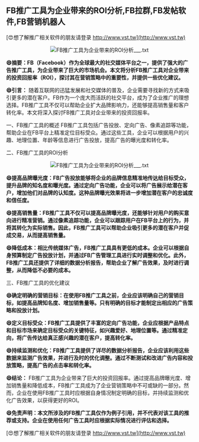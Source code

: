 ## **FB推广工具为企业带来的ROI分析,FB拉群,FB发帖软件,FB营销机器人**

[😍想了解推广相关软件的朋友请登录 http://www.vst.tw](http://www.vst.tw)

 <center><img src="https://vst.tw/MP4/tuiguang/png/5.png" alt="FB推广工具为企业带来的ROI分析___.txt"></center>

**😄摘要：FB（Facebook）作为全球最大的社交媒体平台之一，提供了强大的广告推广工具，为企业带来了巨大的市场机会。本文将分析FB推广工具对企业带来的投资回报率（ROI），探讨其在营销策略中的重要性，并提供一些优化建议。**

**😄引言：**
随着互联网的迅猛发展和社交媒体的普及，企业需要寻找新的方式来吸引更多的潜在客户。FB作为一个庞大而活跃的社交平台，成为了企业推广的理想选择。FB推广工具不仅可以帮助企业扩大品牌影响力，还能够提高销售量和客户转化率。本文将深入探讨FB推广工具对企业带来的投资回报率。

一、FB推广工具的概述
FB推广工具包括广告投放、定向广告、像素追踪等功能，帮助企业在FB平台上精准定位目标受众。通过这些工具，企业可以根据用户的兴趣、地理位置、年龄等信息进行广告投放，提高广告的曝光度和转化率。

二、FB推广工具的ROI分析

 <center><img src="https://vst.tw/MP4/tuiguang/png/4.png" alt="FB推广工具为企业带来的ROI分析___.txt"></center>

**😄提高品牌曝光度：FB广告投放能够将企业的品牌信息精准地传达给目标受众，提升品牌的知名度和曝光度。通过定向广告功能，企业可以将广告展示给潜在客户，增加他们对品牌的认知度。这种品牌曝光效果将进一步增加潜在客户的忠诚度和信任度。**

**😄提高销售量：FB推广工具不仅可以提高品牌曝光度，还能够针对用户的购买意向进行精准营销。通过像素追踪功能，企业可以跟踪用户在FB平台上的行为，并将其转化为实际销售。因此，FB推广工具可以帮助企业吸引更多的潜在客户并促成交易，从而提高销售量。**

**😄降低成本：相比传统媒体广告，FB推广工具具有更低的成本。企业可以根据自身预算制定广告投放计划，并通过FB广告管理工具进行实时调整和优化。此外，FB推广工具还提供了详细的数据分析报告，帮助企业了解广告效果，及时进行调整，从而降低不必要的成本。**

三、FB推广工具的优化建议

**😄确定明确的营销目标：在使用FB推广工具之前，企业应该明确自己的营销目标，如提高品牌知名度、增加销售量等。只有明确的目标才能制定出相应的广告策略和投放计划。**

**😄定义目标受众：FB推广工具提供了丰富的定向广告功能，企业应根据产品特点和目标市场来确定目标受众的关键特征，如兴趣爱好、地理位置等。通过精准定向，将广告传达给真正感兴趣的潜在客户，提高转化率。**

**😄持续监测和优化：FB推广工具提供了详尽的数据分析报告，企业应该利用这些数据来监测广告效果，并进行及时的优化调整。通过不断测试和改进广告内容和投放策略，提高广告的点击率和转化率。**

**😄结论：**
FB推广工具为企业带来了巨大的投资回报率。通过提高品牌曝光度、增加销售量和降低成本，FB推广工具成为了企业营销策略中不可或缺的一部分。然而，企业在使用FB推广工具时应根据自身情况制定明确的目标，并持续监测和优化广告效果，以获得更好的ROI。

**😄免责声明：本文所涉及的FB推广工具仅作为例子引用，并不代表对该工具的推荐或支持。企业在使用任何广告工具时应根据实际情况进行评估和选择。**

[😍想了解推广相关软件的朋友请登录 http://www.vst.tw](http://www.vst.tw)



